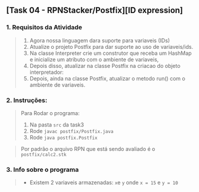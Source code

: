 ## [Task 04 - RPNStacker/Postfix][ID expression]
### 1. Requisitos da Atividade

> 1. Agora nossa linguagem dara suporte para variaveis (IDs)
> 2. Atualize o projeto Postfix para dar suporte ao uso de variaveis/ids.
> 3. Na classe Interpreter crie um construtor que receba um HashMap e inicialize um atributo com o ambiente de variaveis,
> 4. Depois disso, atualizar na classe Postfix na criacao do objeto interpretador:
> 5. Depois, ainda na classe Postfix, atualizar o metodo run() com o ambiente de variaveis.

### 2. Instruções:
> Para Rodar o programa:
> 1. Na pasta `src` da task3
> 2. Rode `javac postfix/Postfix.java`
> 3. Rode `java postfix.Postfix`

> Por padrão o arquivo RPN que está sendo avaliado é o `postfix/calc2.stk`

### 3. Info sobre o programa
> * Existem 2 variaveis armazenadas: `x`e `y` onde `x = 15` e `y = 10`
